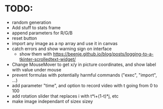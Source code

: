 # TODO:
- random generation
- Add stuff to stats frame
- append parameters for R/G/B
- reset button
- import any image as a np array and use it in canvas
- catch errors and show warning sign on interface
    - show them with https://beenje.github.io/blog/posts/logging-to-a-tkinter-scrolledtext-widget/
- Change MouseMover to get x/y in picture coordinates, and show label with value under mouse
- prevent formulas with potentially harmful commands ("exec", "import", ...)
- add parameter "time", and option to record video with t going from 0 to 100
- add rotation slider that replaces i with t*i+(1-t)*j, etc
- make image independant of sizex sizey